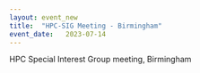 ```yaml
---
layout: event_new
title:  "HPC-SIG Meeting - Birmingham"
event_date:   2023-07-14
---
```


HPC Special Interest Group meeting, Birmingham
